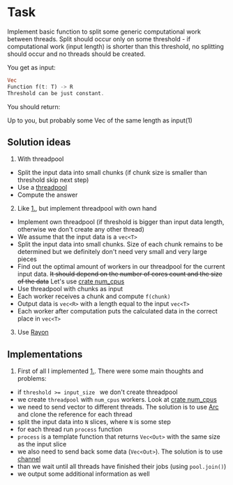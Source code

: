 # Task
Implement basic function to split some generic computational work between threads. Split should occur only on some threshold - if computational work (input length) is shorter than this threshold, no splitting should occur and no threads should be created.

You get as input:

```rust
Vec
Function f(t: T) -> R
Threshold can be just constant.
```

You should return:

Up to you, but probably some Vec of the same length as input(1)

## Solution ideas
1. With threadpool
- Split the input data into small chunks (if chunk size is smaller than threshold skip next step)
- Use a [threadpool](https://docs.rs/threadpool/latest/threadpool/)
- Compute the answer
2. Like [1.](https://github.com/DBarinovv/rust_task_scheduler#solution-ideas), but implement threadpool with own hand
- Implement own threadpool (if threshold is bigger than input data length, otherwise we don't create any other thread)
- We assume that the input data is a ```vec<T>```
- Split the input data into small chunks. Size of each chunk remains to be determined but we definitely don't need very small and very large pieces
- Find out the optimal amount of workers in our threadpool for the current input data. ~~It should depend on the number of cores count and the size of the data~~ Let's use [crate num_cpus](https://docs.rs/num_cpus/latest/num_cpus/)
- Use threadpool with chunks as input
- Each worker receives a chunk and compute ```f(chunk)```
- Output data is ```vec<R>``` with a length equal to the input ```vec<T>```
- Each worker after computation puts the calculated data in the correct place in ```vec<T>```
3. Use [Rayon](https://github.com/rayon-rs/rayon)

## Implementations  
1. First of all I implemented [1.](https://github.com/DBarinovv/rust_task_scheduler#solution-ideas). There were some main thoughts and problems:
- if ```threshold >= input_size ``` we don't create threadpool
- we create `threadpool` with `num_cpus` workers. Look at [crate num_cpus](https://docs.rs/num_cpus/latest/num_cpus/)
- we need to send vector to different threads. The solution is to use [Arc](https://doc.rust-lang.org/std/sync/struct.Arc.html) and clone the reference for each thread
- split the input data into `N` slices, where `N` is some step
- for each thread run `process` function 
- `process` is a template function that returns ```Vec<Out>``` with the same size as the input slice
- we also need to send back some data (```Vec<Out>```). The solution is to use [channel](https://doc.rust-lang.org/rust-by-example/std_misc/channels.html)
- than we wait until all threads have finished their jobs (using ```pool.join()```)
- we output some additional information as well
